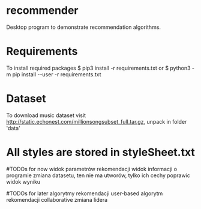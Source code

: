 # recommender
Desktop program to demonstrate recommendation algorithms.

# Requirements
To install required packages
$  pip3 install -r requirements.txt
or 
$ python3 -m pip install --user -r requirements.txt

# Dataset
To download music dataset visit http://static.echonest.com/millionsongsubset_full.tar.gz, unpack in folder 'data'

# All styles are stored in styleSheet.txt

#TODOs for now 
widok parametrów rekomendacji
widok informacji o programie
zmiana datasetu, ten nie ma utworów, tylko ich cechy
poprawic widok wyniku

#TODOs for later
algorytmy rekomendacji user-based
algorytm rekomendacji collaborative
zmiana lidera

